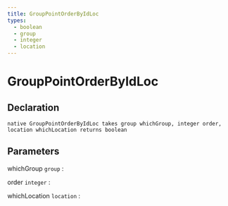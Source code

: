 ```yaml
---
title: GroupPointOrderByIdLoc
types:
  - boolean
  - group
  - integer
  - location
---
```


# GroupPointOrderByIdLoc

## Declaration

```jass
native GroupPointOrderByIdLoc takes group whichGroup, integer order, location whichLocation returns boolean
```

## Parameters
whichGroup `group`
: 

order `integer`
: 

whichLocation `location`
: 
